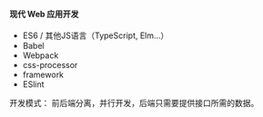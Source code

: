 #### 现代 Web 应用开发
* ES6 / 其他JS语言（TypeScript, Elm...）
* Babel
* Webpack
* css-processor
* framework
* ESlint

开发模式： 前后端分离，并行开发，后端只需要提供接口所需的数据。
